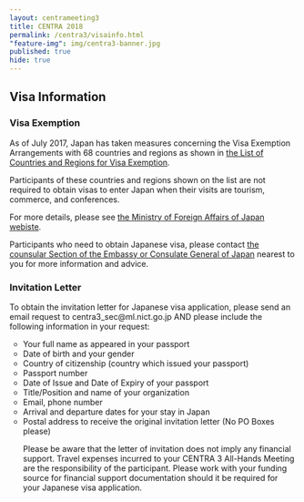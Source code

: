 ```yaml
---
layout: centrameeting3
title: CENTRA 2018
permalink: /centra3/visainfo.html
"feature-img": img/centra3-banner.jpg
published: true
hide: true
---
```


## Visa Information

### Visa Exemption

As of July 2017, Japan has taken measures concerning the Visa Exemption Arrangements with 68 countries and regions as shown in <a href="http://www.mofa.go.jp/j_info/visit/visa/short/novisa.html" target="_blank">the List of Countries and Regions for Visa Exemption</a>.

Participants of these countries and regions shown on the list are not required to obtain visas to enter Japan when their visits are tourism, commerce, and conferences.

For more details, please see <a href="http://www.mofa.go.jp/j_info/visit/visa/index.html" target="_blank">the Ministry of Foreign Affairs of Japan webiste</a>.

Participants who need to obtain Japanese visa, please contact <a href="http://www.mofa.go.jp/about/emb_cons/mofaserv.html" target="_blank">the counsular Section of the Embassy or Consulate General of Japan</a> nearest to you for more information and advice.


### Invitation Letter

<p>
To obtain the invitation letter for Japanese visa application, please send an email request to centra3_sec@ml.nict.go.jp AND please include the following information in your request: <br />
<ul type="circle">
<li>Your full name as appeared in your passport </li>
<li>Date of birth and your gender </li>
<li>Country of citizenship (country which issued your passport)</li>
<li>Passport number</li>
<li>Date of Issue and Date of Expiry of your passport</i>
<li>Title/Position and name of your organization</li>
<li>Email, phone number</li>
<li>Arrival and departure dates for your stay in Japan</li>
<li>Postal address to receive the original invitation letter (No PO Boxes please)</li>

<p>
Please be aware that the letter of invitation does not imply any financial support. Travel expenses incurred to your CENTRA 3 All-Hands Meeting are the responsibility of the participant. Please work with your funding source for financial support documentation should it be required for your Japanese visa application.
</p>
